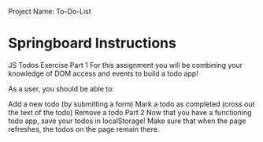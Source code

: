 Project Name: To-Do-List

# Springboard Instructions

JS Todos Exercise
Part 1
For this assignment you will be combining your knowledge of DOM access and events to build a todo app!

As a user, you should be able to:

Add a new todo (by submitting a form)
Mark a todo as completed (cross out the text of the todo)
Remove a todo
Part 2
Now that you have a functioning todo app, save your todos in localStorage! Make sure that when the page refreshes, the todos on the page remain there.

